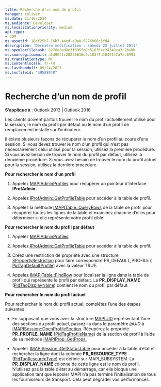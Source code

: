 ```yaml
---
title: Recherche d’un nom de profil
manager: soliver
ms.date: 11/16/2014
ms.audience: Developer
ms.localizationpriority: medium
api_type:
- COM
ms.assetid: 18df25b7-16b7-44cd-a9a0-5276966c1fd4
description: 'Derniére modification : samedi 23 juillet 2011'
ms.openlocfilehash: 8278d0ed8e3f695fc0c516f54c24540ea3c7babb
ms.sourcegitcommit: a1d9041c20256616c9c183f7d1049142a7ac6991
ms.translationtype: MT
ms.contentlocale: fr-FR
ms.lasthandoff: 09/24/2021
ms.locfileid: "59588048"
---
```

# <a name="finding-a-profile-name"></a>Recherche d’un nom de profil

  
  
**S’applique à** : Outlook 2013 | Outlook 2016 
  
Les clients doivent parfois trouver le nom du profil actuellement utilisé pour la session, le nom du profil par défaut ou le nom d’un profil de remplacement installé sur l’ordinateur.
  
Il existe plusieurs façons de récupérer le nom d’un profil au cours d’une session. Si vous devez trouver le nom d’un profil qui n’est pas nécessairement celui utilisé pour la session, utilisez la première procédure. Si vous avez besoin de trouver le nom du profil par défaut, utilisez la deuxième procédure. Si vous avez besoin de trouver le nom du profil actuel pour la session, utilisez la dernière procédure. 
  
 **Pour rechercher le nom d’un profil**
  
1. Appelez [MAPIAdminProfiles](mapiadminprofiles.md) pour récupérer un pointeur d’interface **IProfAdmin.** 
    
2. Appelez [IProfAdmin::GetProfileTable](iprofadmin-getprofiletable.md) pour accéder à la table de profil. 
    
3. Appelez la méthode [IMAPITable::QueryRows](imapitable-queryrows.md) de la table de profil pour récupérer toutes les lignes de la table et examinez chacune d’elles pour déterminer si elle représente votre profil cible. 
    
 **Pour rechercher le nom du profil par défaut**
  
1. Appelez [MAPIAdminProfiles](mapiadminprofiles.md).
    
2. Appelez [IProfAdmin::GetProfileTable](iprofadmin-getprofiletable.md) pour accéder à la table de profil. 
    
3. Créez une restriction de propriété avec une structure [SPropertyRestriction](spropertyrestriction.md) pour faire correspondre PR_DEFAULT_PROFILE **(** [PidTagDefaultProfile](pidtagdefaultprofile-canonical-property.md)) avec la valeur TRUE.
    
4. Appelez [IMAPITable::FindRow](imapitable-findrow.md) pour localiser la ligne dans la table de profil qui représente le profil par défaut. La **PR_DISPLAY_NAME** ([PidTagDisplayName](pidtagdisplayname-canonical-property.md)) contient le nom du profil par défaut.
    
 **Pour rechercher le nom du profil actuel**
  
Pour rechercher le nom du profil actuel, complétez l’une des étapes suivantes :
  
- En supposant que vous avez la structure [MAPIUID](mapiuid.md) représentant l’une des sections du profil actuel, passez-la dans le paramètre  _lpUID_ à [IMAPISession::OpenProfileSection](imapisession-openprofilesection.md). Récupérez la propriété **PR_PROFILE_NAME** ([PidTagProfileName](pidtagprofilename-canonical-property.md)) de la section de profil à l’aide de sa méthode [IMAPIProp::GetProps.](imapiprop-getprops.md) 
    
- Appelez [IMAPISession::GetStatusTable](imapisession-getstatustable.md) pour accéder à la table d’état et rechercher la ligne dont la colonne **PR_RESOURCE_TYPE** ([PidTagResourceType](pidtagresourcetype-canonical-property.md)) est définie sur MAPI_SUBSYSTEM. La **PR_DISPLAY_NAME** colonne de cette ligne est le nom du profil. N’utilisez pas la table d’état au démarrage, car elle bloque une application tant que lepooler MAPI n’a pas terminé l’initialisation de tous les fournisseurs de transport. Cela peut dégrader vos performances. 
    


